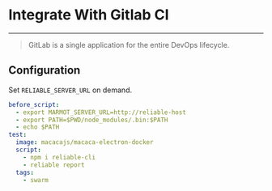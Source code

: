 # Integrate With Gitlab CI

---

> GitLab is a single application for the entire DevOps lifecycle.

## Configuration

Set `RELIABLE_SERVER_URL` on demand.

```yaml
before_script:
  - export MARMOT_SERVER_URL=http://reliable-host
  - export PATH=$PWD/node_modules/.bin:$PATH
  - echo $PATH
test:
  image: macacajs/macaca-electron-docker
  script:
    - npm i reliable-cli
    - reliable report
  tags:
    - swarm
```

[gitlab]: https://about.gitlab.com/install/
